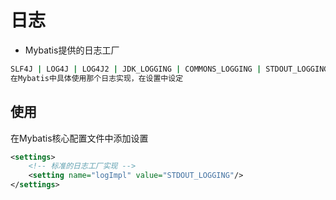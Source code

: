 # 日志
- Mybatis提供的日志工厂
```bash
SLF4J | LOG4J | LOG4J2 | JDK_LOGGING | COMMONS_LOGGING | STDOUT_LOGGING | NO_LOGGING
在Mybatis中具体使用那个日志实现，在设置中设定
```

## 使用
在Mybatis核心配置文件中添加设置
```xml
<settings>
    <!-- 标准的日志工厂实现 -->
    <setting name="logImpl" value="STDOUT_LOGGING"/>
</settings>
```
